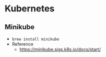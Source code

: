 # Kubernetes

## Minikube

* `brew install minikube`
*  Reference
   *  https://minikube.sigs.k8s.io/docs/start/
